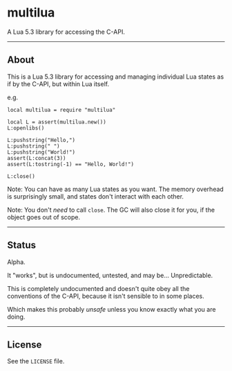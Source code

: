 # multilua

A Lua 5.3 library for accessing the C-API.

---

## About

This is a Lua 5.3 library for accessing and managing individual Lua states as if by the C-API, but within Lua itself.

e.g.

	local multilua = require "multilua"

	local L = assert(multilua.new())
	L:openlibs()
	
	L:pushstring("Hello,")
	L:pushstring(" ")
	L:pushstring("World!")
	assert(L:concat(3))
	assert(L:tostring(-1) == "Hello, World!")

	L:close()

Note: You can have as many Lua states as you want. The memory overhead is surprisingly small, and states don't interact with each other.

Note: You don't _need_ to call `close`. The GC will also close it for you, if the object goes out of scope.

---

## Status

Alpha.

It "works", but is undocumented, untested, and may be... Unpredictable.

This is completely undocumented and doesn't quite obey all the conventions of the C-API, because it isn't sensible to in some places.

Which makes this probably _unsafe_ unless you know exactly what you are doing.

---

## License

See the `LICENSE` file.
